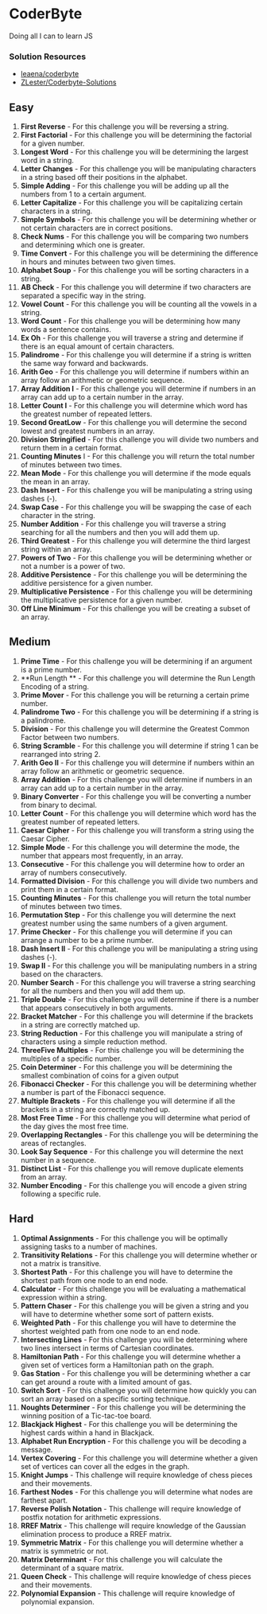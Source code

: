 # CoderByte

Doing all I can to learn JS

### Solution Resources
- [leaena/coderbyte](https://github.com/leaena/coderbyte)
- [ZLester/Coderbyte-Solutions](https://github.com/ZLester/Coderbyte-Solutions)


## Easy

1. **First Reverse** - For this challenge you will be reversing a string.
1. **First Factorial** - For this challenge you will be determining the factorial for a given number.
1. **Longest Word** - For this challenge you will be determining the largest word in a string.
1. **Letter Changes** - For this challenge you will be manipulating characters in a string based off their positions in the alphabet.
1. **Simple Adding** - For this challenge you will be adding up all the numbers from 1 to a certain argument.
1. **Letter Capitalize** - For this challenge you will be capitalizing certain characters in a string.
1. **Simple Symbols** - For this challenge you will be determining whether or not certain characters are in correct positions.
1. **Check Nums** - For this challenge you will be comparing two numbers and determining which one is greater.
1. **Time Convert** - For this challenge you will be determining the difference in hours and minutes between two given times.
1. **Alphabet Soup** - For this challenge you will be sorting characters in a string.
1. **AB Check** - For this challenge you will determine if two characters are separated a specific way in the string.
1. **Vowel Count** - For this challenge you will be counting all the vowels in a string.
1. **Word Count** - For this challenge you will be determining how many words a sentence contains.
1. **Ex Oh** - For this challenge you will traverse a string and determine if there is an equal amount of certain characters.
1. **Palindrome** - For this challenge you will determine if a string is written the same way forward and backwards.
1. **Arith Geo** - For this challenge you will determine if numbers within an array follow an arithmetic or geometric sequence.
1. **Array Addition I** - For this challenge you will determine if numbers in an array can add up to a certain number in the array.
1. **Letter Count I** - For this challenge you will determine which word has the greatest number of repeated letters.
1. **Second GreatLow** - For this challenge you will determine the second lowest and greatest numbers in an array.
1. **Division Stringified** - For this challenge you will divide two numbers and return them in a certain format.
1. **Counting Minutes** I - For this challenge you will return the total number of minutes between two times.
1. **Mean Mode** - For this challenge you will determine if the mode equals the mean in an array.
1. **Dash Insert** - For this challenge you will be manipulating a string using dashes (-).
1. **Swap Case** - For this challenge you will be swapping the case of each character in the string.
1. **Number Addition** - For this challenge you will traverse a string searching for all the numbers and then you will add them up.
1. **Third Greatest** - For this challenge you will determine the third largest string within an array.
1. **Powers of Two** - For this challenge you will be determining whether or not a number is a power of two.
1. **Additive Persistence** - For this challenge you will be determining the additive persistence for a given number.
1. **Multiplicative Persistence** - For this challenge you will be determining the multiplicative persistence for a given number.
1. **Off Line Minimum** - For this challenge you will be creating a subset of an array.


## Medium

1. **Prime Time** - For this challenge you will be determining if an argument is a prime number.
1. **Run Length ** - For this challenge you will determine the Run Length Encoding of a string.
1. **Prime Mover** - For this challenge you will be returning a certain prime number.
1. **Palindrome Two** - For this challenge you will be determining if a string is a palindrome.
1. **Division** - For this challenge you will determine the Greatest Common Factor between two numbers.
1. **String Scramble** - For this challenge you will determine if string 1 can be rearranged into string 2.
1. **Arith Geo II** - For this challenge you will determine if numbers within an array follow an arithmetic or geometric sequence.
1. **Array Addition** - For this challenge you will determine if numbers in an array can add up to a certain number in the array.
1. **Binary Converter** - For this challenge you will be converting a number from binary to decimal.
1. **Letter Count** - For this challenge you will determine which word has the greatest number of repeated letters.
1. **Caesar Cipher** - For this challenge you will transform a string using the Caesar Cipher.
1. **Simple Mode** - For this challenge you will determine the mode, the number that appears most frequently, in an array.
1. **Consecutive** - For this challenge you will determine how to order an array of numbers consecutively.
1. **Formatted Division** - For this challenge you will divide two numbers and print them in a certain format.
1. **Counting Minutes** - For this challenge you will return the total number of minutes between two times.
1. **Permutation Step** - For this challenge you will determine the next greatest number using the same numbers of a given argument.
1. **Prime Checker** - For this challenge you will determine if you can arrange a number to be a prime number.
1. **Dash Insert II** - For this challenge you will be manipulating a string using dashes (-).
1. **Swap II** - For this challenge you will be manipulating numbers in a string based on the characters.
1. **Number Search** - For this challenge you will traverse a string searching for all the numbers and then you will add them up.
1. **Triple Double** - For this challenge you will determine if there is a number that appears consecutively in both arguments.
1. **Bracket Matcher** - For this challenge you will determine if the brackets in a string are correctly matched up.
1. **String Reduction** - For this challenge you will manipulate a string of characters using a simple reduction method.
1. **ThreeFive Multiples** - For this challenge you will be determining the multiples of a specific number.
1. **Coin Determiner** - For this challenge you will be determining the smallest combination of coins for a given output
1. **Fibonacci Checker** - For this challenge you will be determining whether a number is part of the Fibonacci sequence.
1. **Multiple Brackets** - For this challenge you will determine if all the brackets in a string are correctly matched up.
1. **Most Free Time** - For this challenge you will determine what period of the day gives the most free time.
1. **Overlapping Rectangles** - For this challenge you will be determining the areas of rectangles.
1. **Look Say Sequence** - For this challenge you will determine the next number in a sequence.
1. **Distinct List** - For this challenge you will remove duplicate elements from an array.
1. **Number Encoding** - For this challenge you will encode a given string following a specific rule.



## Hard

1. **Optimal Assignments** - For this challenge you will be optimally assigning tasks to a number of machines.
1. **Transitivity Relations** - For this challenge you will determine whether or not a matrix is transitive.
1. **Shortest Path** - For this challenge you will have to determine the shortest path from one node to an end node.
1. **Calculator** - For this challenge you will be evaluating a mathematical expression within a string.
1. **Pattern Chaser** - For this challenge you will be given a string and you will have to determine whether some sort of pattern exists.
1. **Weighted Path** - For this challenge you will have to determine the shortest weighted path from one node to an end node.
1. **Intersecting Lines** - For this challenge you will be determining where two lines intersect in terms of Cartesian coordinates.
1. **Hamiltonian Path** - For this challenge you will determine whether a given set of vertices form a Hamiltonian path on the graph.
1. **Gas Station** - For this challenge you will be determining whether a car can get around a route with a limited amount of gas.
1. **Switch Sort** - For this challenge you will determine how quickly you can sort an array based on a specific sorting technique.
1. **Noughts Determiner** - For this challenge you will be determining the winning position of a Tic-tac-toe board.
1. **Blackjack Highest** - For this challenge you will be determining the highest cards within a hand in Blackjack.
1. **Alphabet Run Encryption** - For this challenge you will be decoding a message.
1. **Vertex Covering** - For this challenge you will determine whether a given set of vertices can cover all the edges in the graph.
1. **Knight Jumps** - This challenge will require knowledge of chess pieces and their movements.
1. **Farthest Nodes** - For this challenge you will determine what nodes are farthest apart.
1. **Reverse Polish Notation** - This challenge will require knowledge of postfix notation for arithmetic expressions.
1. **RREF Matrix** - This challenge will require knowledge of the Gaussian elimination process to produce a RREF matrix.
1. **Symmetric Matrix** - For this challenge you will determine whether a matrix is symmetric or not.
1. **Matrix Determinant** - For this challenge you will calculate the determinant of a square matrix.
1. **Queen Check** - This challenge will require knowledge of chess pieces and their movements.
1. **Polynomial Expansion** - This challenge will require knowledge of polynomial expansion.
